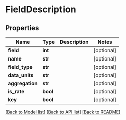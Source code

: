 # FieldDescription

## Properties
Name | Type | Description | Notes
------------ | ------------- | ------------- | -------------
**field** | **int** |  | [optional] 
**name** | **str** |  | [optional] 
**field_type** | **str** |  | [optional] 
**data_units** | **str** |  | [optional] 
**aggregation** | **str** |  | [optional] 
**is_rate** | **bool** |  | [optional] 
**key** | **bool** |  | [optional] 

[[Back to Model list]](../README.md#documentation-for-models) [[Back to API list]](../README.md#documentation-for-api-endpoints) [[Back to README]](../README.md)

